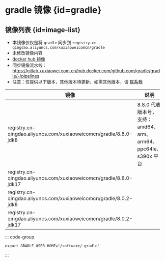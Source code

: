 # gradle 镜像 {id=gradle}

## 镜像列表 {id=image-list}

- 本镜像仅仅是将 `gradle` 同步到 `registry.cn-qingdao.aliyuncs.com/xuxiaoweicomcn/gradle`
- 未修改镜像内容
- [docker hub 镜像](https://hub.docker.com/_/gradle)
- 同步镜像流水线：https://gitlab.xuxiaowei.com.cn/hub.docker.com/github.com/gradle/gradle/-/pipelines
- 注意：仅提供以下版本，其他版本待更新，如需其他版本，请 [联系我](../../../guide/website.md)

| 镜像                                                                 | 说明                                              |
|--------------------------------------------------------------------|-------------------------------------------------|
| registry.cn-qingdao.aliyuncs.com/xuxiaoweicomcn/gradle/8.8.0-jdk8  | 8.8.0 代表版本号，支持：amd64、arm、arm64、ppc64le、s390x 平台 |
| registry.cn-qingdao.aliyuncs.com/xuxiaoweicomcn/gradle/8.8.0-jdk17 |                                                 |
| registry.cn-qingdao.aliyuncs.com/xuxiaoweicomcn/gradle/8.0.2-jdk8  |                                                 |
| registry.cn-qingdao.aliyuncs.com/xuxiaoweicomcn/gradle/8.0.2-jdk17 |                                                 |

::: code-group

```shell [本地仓库位置]
export GRADLE_USER_HOME="/software/.gradle"
```

:::

<style>

._image_registry_cn-qingdao_aliyuncs_com_xuxiaoweicomcn_gradle table tr th:nth-child(1), 
._image_registry_cn-qingdao_aliyuncs_com_xuxiaoweicomcn_gradle table tr td:nth-child(1) {
    min-width: 480px;
}

._image_registry_cn-qingdao_aliyuncs_com_xuxiaoweicomcn_gradle table tr th:nth-child(2), 
._image_registry_cn-qingdao_aliyuncs_com_xuxiaoweicomcn_gradle table tr td:nth-child(2) {
    min-width: 600px;
}

</style>